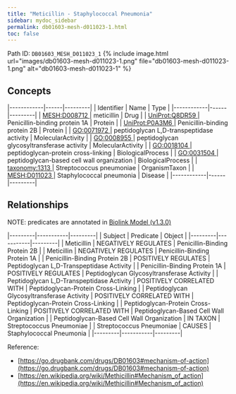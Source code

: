 ```yaml
---
title: "Meticillin - Staphylococcal Pneumonia"
sidebar: mydoc_sidebar
permalink: db01603-mesh-d011023-1.html
toc: false 
---
```



Path ID: `DB01603_MESH_D011023_1`
{% include image.html url="images/db01603-mesh-d011023-1.png" file="db01603-mesh-d011023-1.png" alt="db01603-mesh-d011023-1" %}

## Concepts

|------------|------|---------|
| Identifier | Name | Type    |
|------------|------|---------|
| <a href="https://identifiers.org/MESH:D008712">MESH:D008712 </a> | meticillin | Drug |
| <a href="https://identifiers.org/UniProt:Q8DR59">UniProt:Q8DR59 </a> | Penicillin-binding protein 1A | Protein |
| <a href="https://identifiers.org/UniProt:P0A3M6">UniProt:P0A3M6 </a> | Penicillin-binding protein 2B | Protein |
| <a href="https://identifiers.org/GO:0071972">GO:0071972 </a> | peptidoglycan L,D-transpeptidase activity | MolecularActivity |
| <a href="https://identifiers.org/GO:0008955">GO:0008955 </a> | peptidoglycan glycosyltransferase activity | MolecularActivity |
| <a href="https://identifiers.org/GO:0018104">GO:0018104 </a> | peptidoglycan-protein cross-linking | BiologicalProcess |
| <a href="https://identifiers.org/GO:0031504">GO:0031504 </a> | peptidoglycan-based cell wall organization | BiologicalProcess |
| <a href="https://identifiers.org/taxonomy:1313">taxonomy:1313 </a> | Streptococcus pneumoniae | OrganismTaxon |
| <a href="https://identifiers.org/MESH:D011023">MESH:D011023 </a> | Staphylococcal pneumonia | Disease |
|------------|------|---------|

## Relationships


NOTE: predicates are annotated in <a href="https://github.com/biolink/biolink-model/releases/tag/v1.3.0">Biolink Model (v1.3.0)</a>

|---------|-----------|---------|
| Subject | Predicate | Object  |
|---------|-----------|---------|
| Meticillin | NEGATIVELY REGULATES | Penicillin-Binding Protein 2B |
| Meticillin | NEGATIVELY REGULATES | Penicillin-Binding Protein 1A |
| Penicillin-Binding Protein 2B | POSITIVELY REGULATES | Peptidoglycan L,D-Transpeptidase Activity |
| Penicillin-Binding Protein 1A | POSITIVELY REGULATES | Peptidoglycan Glycosyltransferase Activity |
| Peptidoglycan L,D-Transpeptidase Activity | POSITIVELY CORRELATED WITH | Peptidoglycan-Protein Cross-Linking |
| Peptidoglycan Glycosyltransferase Activity | POSITIVELY CORRELATED WITH | Peptidoglycan-Protein Cross-Linking |
| Peptidoglycan-Protein Cross-Linking | POSITIVELY CORRELATED WITH | Peptidoglycan-Based Cell Wall Organization |
| Peptidoglycan-Based Cell Wall Organization | IN TAXON | Streptococcus Pneumoniae |
| Streptococcus Pneumoniae | CAUSES | Staphylococcal Pneumonia |
|---------|-----------|---------|

Reference: 
  - [https://go.drugbank.com/drugs/DB01603#mechanism-of-action](https://go.drugbank.com/drugs/DB01603#mechanism-of-action)
  - [https://en.wikipedia.org/wiki/Methicillin#Mechanism_of_action](https://en.wikipedia.org/wiki/Methicillin#Mechanism_of_action)
